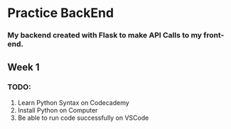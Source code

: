 # Practice BackEnd
### My backend created with Flask to make API Calls to my front-end. 

## Week 1

### TODO:
1. Learn Python Syntax on Codecademy
2. Install Python on Computer
3. Be able to run code successfully on VSCode

